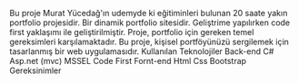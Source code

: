 Bu proje Murat Yücedağ'ın udemyde ki eğitiminleri bulunan 20 saate yakın portfolio projesidir. Bir dinamik portfolio sitesidir. Geliştrime yapılırken code first yaklaşımı ile geliştirilmiştir. Proje, portfolio için gereken temel gereksimleri karşılamaktadır. Bu proje, kişisel portföyünüzü sergilemek için tasarlanmış bir web uygulamasıdır.
Kullanılan Teknolojiler
Back-end
C#
Asp.net (mvc)
MSSEL
Code First
Fornt-end
Html
Css
Bootstrap
Gereksinimler
